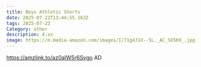 ```yaml
---
title: Boys Athletic Shorts
date: 2025-07-22T13:44:55.163Z
tags: 2025-07-22
Category: other
description: 4.xx
image: https://m.media-amazon.com/images/I/71g4J1X--SL._AC_SX569_.jpg
---
```

https://amzlink.to/az0aIW5r6Svgo AD